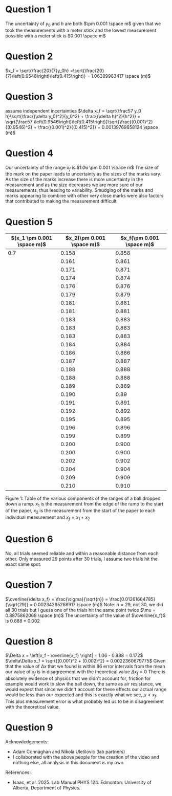 # Question 1
The uncertainty of $y_0$ and $h$ are both $\pm 0.001 \space m$ given that we took the measurements with a meter stick and the lowest measurement possible with a meter stick is $0.001 \space m$
# Question 2
$x_f = \sqrt{\frac{20}{7}y_0h} =\sqrt{\frac{20}{7}\left(0.9546\right)\left(0.415\right)} = 1.06389983417 \space (m)$
# Question 3
assume independent incertainties
$\delta x_f = \sqrt{\frac57 y_0 h}\sqrt{\frac{(\delta y_0)^2}{y_0^2} + \frac{(\delta h)^2}{h^2}} = \sqrt{\frac57 \left(0.9546\right)\left(0.415\right)}\sqrt{\frac{(0.001)^2}{(0.9546)^2} + \frac{(0.001)^2}{(0.415)^2}} = 0.00139769658124 \space (m)$
# Question 4
Our uncertainty of the range $x_f$ is $1.06 \pm 0.001 \space m$
The size of the mark on the paper leads to uncertainty as the sizes of the marks vary. As the size of the marks increase there is more uncertainty in the measurement and as the size decreases we are more sure of our measurements, thus leading to variability.  Smudging of the marks and marks appearing to combine with other very close marks were also factors that contributed to making the measurement difficult.
# Question 5
| $(x_1 \pm 0.001 \space m)$ | $x_2(\pm 0.001 \space m)$ | $x_f(\pm 0.001 \space m)$ |
| -------------------------- | ------------------------- | ------------------------- |
| 0.7                        | 0.158                     | 0.858                     |
|                            | 0.161                     | 0.861                     |
|                            | 0.171                     | 0.871                     |
|                            | 0.174                     | 0.874                     |
|                            | 0.176                     | 0.876                     |
|                            | 0.179                     | 0.879                     |
|                            | 0.181                     | 0.881                     |
|                            | 0.181                     | 0.881                     |
|                            | 0.183                     | 0.883                     |
|                            | 0.183                     | 0.883                     |
|                            | 0.183                     | 0.883                     |
|                            | 0.184                     | 0.884                     |
|                            | 0.186                     | 0.886                     |
|                            | 0.187                     | 0.887                     |
|                            | 0.188                     | 0.888                     |
|                            | 0.188                     | 0.888                     |
|                            | 0.189                     | 0.889                     |
|                            | 0.190                     | 0.89                      |
|                            | 0.191                     | 0.891                     |
|                            | 0.192                     | 0.892                     |
|                            | 0.195                     | 0.895                     |
|                            | 0.196                     | 0.896                     |
|                            | 0.199                     | 0.899                     |
|                            | 0.200                     | 0.900                     |
|                            | 0.200                     | 0.900                     |
|                            | 0.202                     | 0.902                     |
|                            | 0.204                     | 0.904                     |
|                            | 0.209                     | 0.909                     |
|                            | 0.210                     | 0.910                     |
Figure 1:  Table of the various components of the ranges of a ball dropped down a ramp. $x_1$ is the measurement from the edge of the ramp to the start of the paper, $x_2$ is the measurement from the start of the paper to each individual measurement and $x_f = x_1 + x_2$
# Question 6 
No, all trials seemed reliable and within a reasonable distance from each other. Only measured 29 points after 30 trials, I assume two trials hit the exact same spot.
# Question 7
$\overline{\delta x_f} = \frac{\sigma}{\sqrt{n}} = \frac{0.01261664785}{\sqrt{29}} = 0.00234285268917 \space (m)$
Note: $n = 29$, not $30$, we did all $30$ trials but I guess one of the trials hit the same point twice
$\mu = 0.8875862069 \space (m)$
The uncertainty of the value of $\overline{x_f}$ is $0.888\pm 0.002$
# Question 8
$\Delta x = \left|x_f - \overline{x_f} \right| = 1.06 - 0.888 = 0.172$
$\delta\Delta x_f = \sqrt{(0.001)^2 + (0.002)^2} = 0.0022360679775$
Given that the value of $\Delta x$ that we found is within 86 error intervals from the mean our value of $x_f$ is in disagreement with the theoretical value $\Delta x_f = 0$
There is absolutely evidence of physics that we didn't account for, friction for example would work to slow the ball down, the same as air resistance, we would expect that since we didn't account for these effects our actual range would be less than our expected and this is exactly what we see, $\mu  < x_f$.  This plus measurement error is what probably led us to be in disagreement with the theoretical value.
# Question 9
Acknowledgements: 
- Adam Connaghan and Nikola Uletilovic (lab partners)
- I collaborated with the above people for the creation of the video and nothing else, all analysis in this document is my own

References:
- Isaac, et al. 2025. Lab Manual PHYS 124. Edmonton: University of Alberta, Department of Physics.